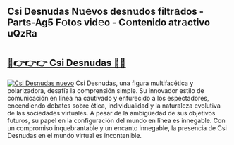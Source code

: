 ## Csi Desnudas N𝚞𝚎vos desn𝚞dos filtr𝚊dos - Parts-Ag5 F𝚘tos vid𝚎o - C𝚘ntenido atr𝚊ctivo uQzRa

# <h2><a href="http://mb0d5pa.tromn.icu/?c=Csi+Desnudas">🔗👉👉👉 Csi Desnudas 🔗🔗</a></h2>

[![Csi Desnudas nuevo](https://i.imgur.com/pEAQMta.gif)](http://mb0d5pa.tromn.icu/?c=Csi+Desnudas)
Csi Desnudas, una figura multifacética y polarizadora, desafía la comprensión simple. Su innovador estilo de comunicación en línea ha cautivado y enfurecido a los espectadores, encendiendo debates sobre ética, individualidad y la naturaleza evolutiva de las sociedades virtuales. A pesar de la ambigüedad de sus objetivos futuros, su papel en la configuración del mundo en línea es innegable. Con un compromiso inquebrantable y un encanto innegable, la presencia de Csi Desnudas en el mundo virtual es incontenible.
